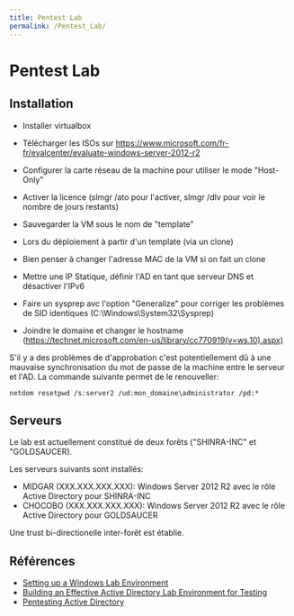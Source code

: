 ```yaml
---
title: Pentest Lab
permalink: /Pentest_Lab/
---
```


# Pentest Lab

Installation
------------

-   Installer virtualbox
-   Télécharger les ISOs sur <https://www.microsoft.com/fr-fr/evalcenter/evaluate-windows-server-2012-r2>
-   Configurer la carte réseau de la machine pour utiliser le mode "Host-Only"
-   Activer la licence (slmgr /ato pour l'activer, slmgr /dlv pour voir le nombre de jours restants)
-   Sauvegarder la VM sous le nom de "template"

-   Lors du déploiement à partir d'un template (via un clone)
  -   Bien penser à changer l'adresse MAC de la VM si on fait un clone
  -   Mettre une IP Statique, définir l'AD en tant que serveur DNS et désactiver l'IPv6
  -   Faire un sysprep avc l'option "Generalize" pour corriger les problèmes de SID identiques (C:\Windows\System32\Sysprep)
  -   Joindre le domaine et changer le hostname (https://technet.microsoft.com/en-us/library/cc770919(v=ws.10).aspx)

S'il y a des problèmes de d'approbation c'est potentiellement dû à une mauvaise synchronisation du mot de passe de la machine entre le serveur et l'AD. La commande suivante permet de le renouveller:
```
netdom resetpwd /s:server2 /ud:mon_domaine\administrator /pd:*
```


## Serveurs
Le lab est actuellement constitué de deux forêts ("SHINRA-INC" et "GOLDSAUCER). 

Les serveurs suivants sont installés:
- MIDGAR (XXX.XXX.XXX.XXX): Windows Server 2012 R2 avec le rôle Active Directory pour SHINRA-INC
- CHOCOBO (XXX.XXX.XXX.XXX): Windows Server 2012 R2 avec le rôle Active Directory pour GOLDSAUCER

Une trust bi-directionelle inter-forêt est établie.


Références
----------

- [Setting up a Windows Lab Environment](http://thehackerplaybook.com/Windows_Domain.htm)
- [Building an Effective Active Directory Lab Environment for Testing ](https://adsecurity.org/?p=2653)
- [Pentesting Active Directory](https://scriptdotsh.com/index.php/tag/pentesting-active-directory/)
